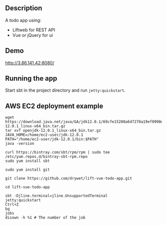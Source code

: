 ## Description
A todo app using:
- Liftweb for REST API
- Vue or jQuery for ui

## Demo
http://3.86.141.42:8080/

## Running the app
Start sbt in the project directory and run `jetty:quickstart`.

## AWS EC2 deployment example
```
wget https://download.java.net/java/GA/jdk12.0.1/69cfe15208a647278a19ef0990eea691/12/GPL/openjdk-12.0.1_linux-x64_bin.tar.gz
tar xvf openjdk-12.0.1_linux-x64_bin.tar.gz
JAVA_HOME=/home/ec2-user/jdk-12.0.1
PATH="/home/ec2-user/jdk-12.0.1/bin:$PATH"
java -version

curl https://bintray.com/sbt/rpm/rpm | sudo tee /etc/yum.repos.d/bintray-sbt-rpm.repo
sudo yum install sbt

sudo yum install git

git clone https://github.com/drywet/lift-vue-todo-app.git

cd lift-vue-todo-app

sbt -Djline.terminal=jline.UnsupportedTerminal
jetty:quickstart
Ctrl+Z
bg
jobs
disown -h %1 # The number of the job
```
